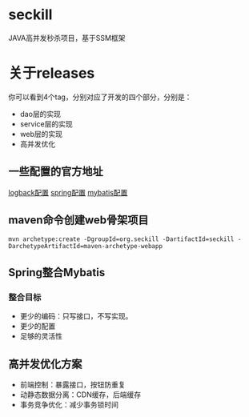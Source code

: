 # seckill
JAVA高并发秒杀项目，基于SSM框架

# 关于releases
你可以看到4个tag，分别对应了开发的四个部分，分别是：
+ dao层的实现
+ service层的实现
+ web层的实现
+ 高并发优化

## 一些配置的官方地址
[logback配置](http://logback.qos.ch/manual/configuration.html)
[spring配置](http://docs.spring.io/spring/docs/)
[mybatis配置](http://mybatis.github.io/mybatis-3/zh/index.html)

## maven命令创建web骨架项目
```
mvn archetype:create -DgroupId=org.seckill -DartifactId=seckill -DarchetypeArtifactId=maven-archetype-webapp
```
## Spring整合Mybatis
### 整合目标
+ 更少的编码：只写接口，不写实现。
+ 更少的配置
+ 足够的灵活性

## 高并发优化方案
+ 前端控制：暴露接口，按钮防重复
+ 动静态数据分离：CDN缓存，后端缓存
+ 事务竞争优化：减少事务锁时间
